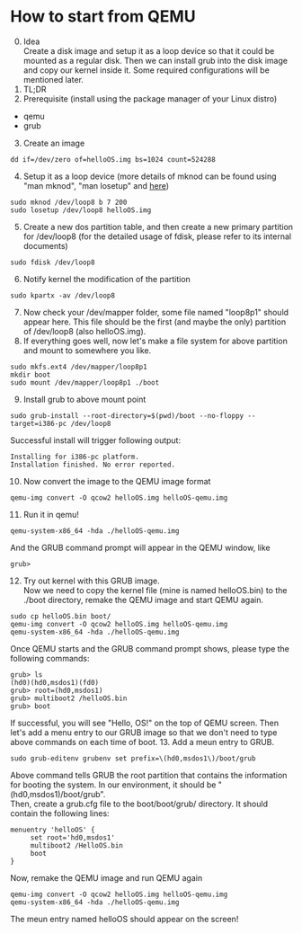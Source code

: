 # How to start from QEMU
0. Idea  
Create a disk image and setup it as a loop device so that it could be mounted as a regular disk. Then we can install grub into the disk image and copy our kernel inside it. Some required configurations will be mentioned later.
1. TL;DR
2. Prerequisite (install using the package manager of your Linux distro)
- qemu
- grub
3. Create an image
```shell
dd if=/dev/zero of=helloOS.img bs=1024 count=524288
```
4. Setup it as a loop device (more details of mknod can be found using "man mknod", "man losetup" and [here](https://git.kernel.org/pub/scm/linux/kernel/git/torvalds/linux.git/tree/Documentation/admin-guide/devices.txt))
```shell
sudo mknod /dev/loop8 b 7 200 
sudo losetup /dev/loop8 helloOS.img
```
5. Create a new dos partition table, and then create a new primary partition for /dev/loop8 (for the detailed usage of fdisk, please refer to its internal documents)
```shell
sudo fdisk /dev/loop8
```
6. Notify kernel the modification of the partition
```shell
sudo kpartx -av /dev/loop8
```
7. Now check your /dev/mapper folder, some file named "loop8p1" should appear here. This file should be the first (and maybe the only) partition of /dev/loop8 (also helloOS.img).
8. If everything goes well, now let's make a file system for above partition and mount to somewhere you like.
```shell
sudo mkfs.ext4 /dev/mapper/loop8p1
mkdir boot
sudo mount /dev/mapper/loop8p1 ./boot
```
9. Install grub to above mount point
```shell
sudo grub-install --root-directory=$(pwd)/boot --no-floppy --target=i386-pc /dev/loop8
```
Successful install will trigger following output:
```
Installing for i386-pc platform.
Installation finished. No error reported.
```
10. Now convert the image to the QEMU image format
```shell
qemu-img convert -O qcow2 helloOS.img helloOS-qemu.img
```
11. Run it in qemu!
```shell
qemu-system-x86_64 -hda ./helloOS-qemu.img
```
And the GRUB command prompt will appear in the QEMU window, like
```shell
grub>
```
12. Try out kernel with this GRUB image.  
Now we need to copy the kernel file (mine is named helloOS.bin) to the ./boot directory, remake the QEMU image and start QEMU again.
```shell
sudo cp helloOS.bin boot/
qemu-img convert -O qcow2 helloOS.img helloOS-qemu.img
qemu-system-x86_64 -hda ./helloOS-qemu.img
```
Once QEMU starts and the GRUB command prompt shows, please type the following commands:
```shell
grub> ls
(hd0)(hd0,msdos1)(fd0)
grub> root=(hd0,msdos1)
grub> multiboot2 /helloOS.bin
grub> boot
```
If successful, you will see "Hello, OS!" on the top of QEMU screen. Then let's add a menu entry to our GRUB image so that we don't need to type above commands on each time of boot.
13. Add a meun entry to GRUB.
```shell
sudo grub-editenv grubenv set prefix=\(hd0,msdos1\)/boot/grub
```
Above command tells GRUB the root partition that contains the information for booting the system. In our environment, it should be "(hd0,msdos1)/boot/grub".  
Then, create a grub.cfg file to the boot/boot/grub/ directory. It should contain the following lines:
```
menuentry 'helloOS' {
     set root='hd0,msdos1' 
     multiboot2 /HelloOS.bin
     boot
}
```
Now, remake the QEMU image and run QEMU again
```
qemu-img convert -O qcow2 helloOS.img helloOS-qemu.img
qemu-system-x86_64 -hda ./helloOS-qemu.img
```
The meun entry named helloOS should appear on the screen!